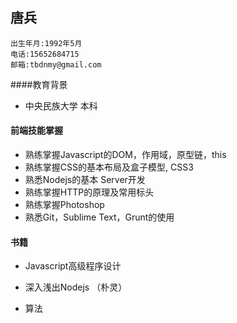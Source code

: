 ## 唐兵

`出生年月:1992年5月`   
`电话:15652684715`   
`邮箱:tbdnmy@gmail.com`   

####教育背景

* 中央民族大学 本科

#### 前端技能掌握
* 熟练掌握Javascript的DOM，作用域，原型链，this
* 熟练掌握CSS的基本布局及盒子模型, CSS3
* 熟悉Nodejs的基本 Server开发
* 熟练掌握HTTP的原理及常用标头
* 熟练掌握Photoshop
* 熟悉Git，Sublime Text，Grunt的使用

#### 书籍
* Javascript高级程序设计


* 深入浅出Nodejs （朴灵）
* 算法
